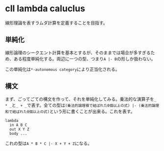 # cll lambda caluclus

線形理論を表すラムダ計算を定義することを目指す。

## 単純化

線形論理のシークエント計算を基本とするが、そのままでは場合が多すぎるため、ある程度単純化する。両辺に一つの型、つまり`A |- B`の形しか扱わない。

この単純化は`*-autonomous category`により正当化される。

## 構文

まず、ごってごての構文を作って、それを単純化してみる。乗法的な演算子を`_ * _`と`_ + _`で表す。全ての型は`(乗法的論理積で結ばれた0個以上の式) |- (乗法的論理和で結ばれた0個以上の式)`という形に書くことが出来る。これを表す。

```
lambda
  in A B C
  out X Y Z
  body ...
```

これの型は`A * B * C |- X + Y + Z`になる。

